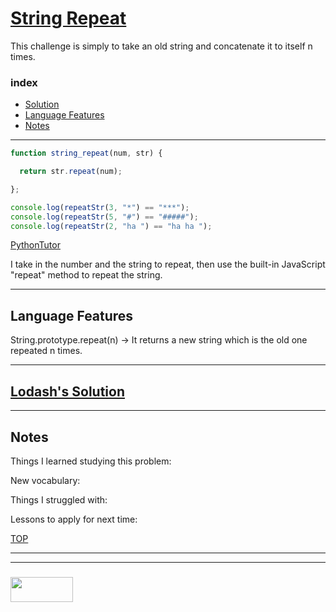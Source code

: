 # [String Repeat](https://www.codewars.com/kata/string-repeat/train/javascript)

This challenge is simply to take an old string and concatenate it to itself n times.

### index
* [Solution](#solution)
* [Language Features](#language-features)
* [Notes](#notes)

___

```js 
function string_repeat(num, str) {

  return str.repeat(num);

};

console.log(repeatStr(3, "*") == "***");
console.log(repeatStr(5, "#") == "#####");
console.log(repeatStr(2, "ha ") == "ha ha ");
```
[PythonTutor](https://goo.gl/hR4mCj)

I take in the number and the string to repeat, then use the built-in JavaScript "repeat" method to repeat the string.

___

## Language Features

String.prototype.repeat(n) -> It returns a new string which is the old one repeated n times.


___

## [Lodash's Solution](https://github.com/lodash/lodash/blob/master/repeat.js)

___

## Notes

Things I learned studying this problem:


New vocabulary:


Things I struggled with:


Lessons to apply for next time:



[TOP](#string-repeat)

___
___
### <a href="http://elewa.education/blog" target="_blank"><img src="https://user-images.githubusercontent.com/18554853/34921062-506450ae-f97d-11e7-875f-6feeb26ad72d.png" width="100" height="40"/></a>
